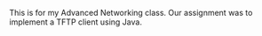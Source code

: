 This is for my Advanced Networking class. Our assignment was to implement a TFTP client using Java.

